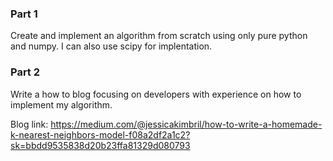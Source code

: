 ### Part 1
Create and implement an algorithm from scratch using only pure python and numpy. I can also use scipy for implentation.

### Part 2
Write a how to blog focusing on developers with experience on how to implement my algorithm.

Blog link: https://medium.com/@jessicakimbril/how-to-write-a-homemade-k-nearest-neighbors-model-f08a2df2a1c2?sk=bbdd9535838d20b23ffa81329d080793
